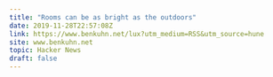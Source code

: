 ```yaml
---
title: "Rooms can be as bright as the outdoors"
date: 2019-11-28T22:57:08Z
link: https://www.benkuhn.net/lux?utm_medium=RSS&utm_source=hune
site: www.benkuhn.net
topic: Hacker News
draft: false
---
```


